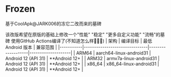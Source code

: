 # Frozen
基于CoolApk@JARK006的冻它二改而来的墓碑 <br>

该改版希望在原版的基础上修改一个"性能" "稳定" "更多自定义功能" "流畅"的墓碑
使用GitHub Actions编译了(不知道怎么样🤤🤤🤤)
| 架构      | 编译目标                      | 最低 Android 版本 | 兼容范围           |
|-----------|-------------------------------|-------------------|--------------------|
| ARM64     | aarch64-linux-android31   | Android 12 (API 31) | **Android 12+    |
| ARM32     | armv7a-linux-android31   | Android 12 (API 31) | **Android 12+     |
| x86_64    | x86_64-linux-android31   | Android 12 (API 31) | **Android 12+     |
